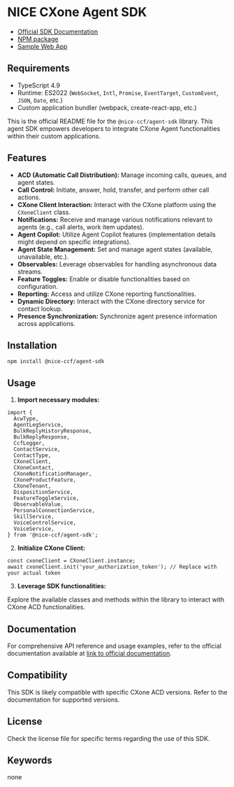 # NICE CXone Agent SDK

*  [Official SDK Documentation](https://help.nice-incontact.com/content/agent/cxoneagent/cxoneagent.htm?tocpath=Agents%7CCXone%20Agent%20%7C_____0)
*  [NPM package](https://www.npmjs.com/package/@nice-ccf/agent-sdk)
*  [Sample Web App](https://github.com/nice-cxone/webapp-acd-cxagent-sdk-consumer)

## Requirements
*  TypeScript 4.9
*  Runtime: ES2022 (`WebSocket`, `Intl`, `Promise`, `EventTarget`, `CustomEvent`, `JSON`, `Date`, etc.)
*  Custom application bundler (webpack, create-react-app, etc.)

This is the official README file for the `@nice-ccf/agent-sdk` library. This agent SDK empowers developers to integrate CXone Agent functionalities within their custom applications.

## Features

* **ACD (Automatic Call Distribution):** Manage incoming calls, queues, and agent states.
* **Call Control:** Initiate, answer, hold, transfer, and perform other call actions.
* **CXone Client Interaction:** Interact with the CXone platform using the `CXoneClient` class.
* **Notifications:** Receive and manage various notifications relevant to agents (e.g., call alerts, work item updates).
* **Agent Copilot:** Utilize Agent Copilot features (implementation details might depend on specific integrations).
* **Agent State Management:** Set and manage agent states (available, unavailable, etc.).
* **Observables:** Leverage observables for handling asynchronous data streams.
* **Feature Toggles:** Enable or disable functionalities based on configuration.
* **Reporting:** Access and utilize CXone reporting functionalities.
* **Dynamic Directory:** Interact with the CXone directory service for contact lookup.
* **Presence Synchronization:** Synchronize agent presence information across applications.

## Installation

```
npm install @nice-ccf/agent-sdk
```

## Usage

1. **Import necessary modules:**

```
import {
  AcwType,
  AgentLegService,
  BulkReplyHistoryResponse,
  BulkReplyResponse,
  CcfLogger,
  ContactService,
  ContactType,
  CXoneClient,
  CXoneContact,
  CXoneNotificationManager,
  CXoneProductFeature,
  CXoneTenant,
  DispositionService,
  FeatureToggleService,
  ObservableValue,
  PersonalConnectionService,
  SkillService,
  VoiceControlService,
  VoiceService,
} from '@nice-ccf/agent-sdk';
```

2. **Initialize CXone Client:**

```
const cxoneClient = CXoneClient.instance;
await cxoneClient.init('your_authorization_token'); // Replace with your actual token
```

3. **Leverage SDK functionalities:**

Explore the available classes and methods within the library to interact with CXone ACD functionalities.

## Documentation

For comprehensive API reference and usage examples, refer to the official documentation available at [link to official documentation](https://help.nice-incontact.com/content/agent/cxoneagent/cxoneagent.htm?tocpath=Agents%7CCXone%20Agent%20%7C_____0).

## Compatibility

This SDK is likely compatible with specific CXone ACD versions. Refer to the documentation for supported versions.

## License

Check the license file for specific terms regarding the use of this SDK.

## Keywords

none